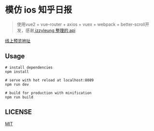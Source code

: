 # 模仿 ios 知乎日报

> 使用vue2 + vue-router + axios  + vuex + webpack + better-scroll开发，感谢[ izzyleung 整理的 api](https://github.com/izzyleung/ZhihuDailyPurify/wiki/%E7%9F%A5%E4%B9%8E%E6%97%A5%E6%8A%A5-API-%E5%88%86%E6%9E%90)

[线上预览地址](http://101.201.69.75/zhihudaily/)

## Usage
```
# install dependencies
npm install

# serve with hot reload at localhost:8089
npm run dev

# build for production with minification
npm run build
```

## LICENSE
[MIT](https://github.com/FerdYing/vue2-zhihu-daily/blob/master/LICENSE)


